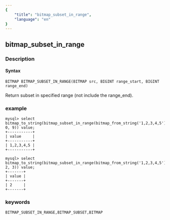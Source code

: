 ```yaml
---
{
    "title": "bitmap_subset_in_range",
    "language": "en"
}
---
```


<!-- 
Licensed to the Apache Software Foundation (ASF) under one
or more contributor license agreements.  See the NOTICE file
distributed with this work for additional information
regarding copyright ownership.  The ASF licenses this file
to you under the Apache License, Version 2.0 (the
"License"); you may not use this file except in compliance
with the License.  You may obtain a copy of the License at

  http://www.apache.org/licenses/LICENSE-2.0

Unless required by applicable law or agreed to in writing,
software distributed under the License is distributed on an
"AS IS" BASIS, WITHOUT WARRANTIES OR CONDITIONS OF ANY
KIND, either express or implied.  See the License for the
specific language governing permissions and limitations
under the License.
-->

## bitmap_subset_in_range

### Description

#### Syntax

`BITMAP BITMAP_SUBSET_IN_RANGE(BITMAP src, BIGINT range_start, BIGINT range_end)`

Return subset in specified range (not include the range_end).

### example

```
mysql> select bitmap_to_string(bitmap_subset_in_range(bitmap_from_string('1,2,3,4,5'), 0, 9)) value;
+-----------+
| value     |
+-----------+
| 1,2,3,4,5 |
+-----------+

mysql> select bitmap_to_string(bitmap_subset_in_range(bitmap_from_string('1,2,3,4,5'), 2, 3)) value;
+-------+
| value |
+-------+
| 2     |
+-------+
```

### keywords

    BITMAP_SUBSET_IN_RANGE,BITMAP_SUBSET,BITMAP
